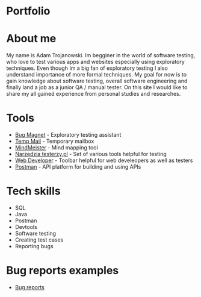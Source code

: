 # Portfolio
# About me
My name is Adam Trojanowski. Im begginer in the world of software testing, who love to test various apps and websites especially using exploratory techniques.
Even though Im a big fan of exploratory testing I also understand importance of more formal techniques.
My goal for now is to gain knowledge about software testing, overall software engineering and finally land a job as a junior QA / manual tester.
On this site I would like to share my all gained experience from personal studies and researches.
# Tools

* [Bug Magnet](https://bugmagnet.org/) - Exploratory testing assistant
* [Temp Mail](https://temp-mail.org/pl/) - Temporary mailbox
* [MindMeister](https://www.mindmeister.com/) - Mind mapping tool
* [Narzędzia testerzy,pl](http://generator-hasel.testerzy.pl/) - Set of various tools helpful for testing
* [Web Developer](https://chrispederick.com/work/web-developer/) - Toolbar helpful for web develeopers as well as testers
* [Postman](https://www.postman.com/) - API platform for building and using APIs
# Tech skills

* SQL
* Java
* Postman
* Devtools
* Software testing
* Creating test cases
* Reporting bugs

# Bug reports examples

* [Bug reports](https://docs.google.com/spreadsheets/d/1DeBzmj_F3TFsi0Q8OILcU2D6jTUl18NHbbeyCYmEKPA/edit?usp=sharing)

